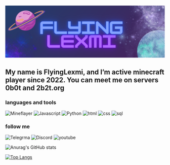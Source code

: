 [![header](https://raw.githubusercontent.com/Fly1ngL3xmi/fly1ngl3xmi/refs/heads/main/assets/header.png)](https://github.com/Fly1ngL3xmi)



## My name is FlyingLexmi, and I’m active minecraft player since 2022. You can meet me on servers 0b0t and 2b2t.org


### languages and tools

![Mineflayer](https://img.shields.io/badge/mineflayer-purple?style=for-the-badge&logo=node.js)
![Javascript](https://img.shields.io/badge/javascript-purple?style=for-the-badge&logo=javascript)
![Python](https://img.shields.io/badge/python-purple?style=for-the-badge&logo=Python)
![html](https://img.shields.io/badge/html-purple?style=for-the-badge&logo=html5)
![css](https://img.shields.io/badge/css-purple?style=for-the-badge&logo=css3)
![sql](https://img.shields.io/badge/sql-purple?style=for-the-badge&logo=mysql)


### follow me

![Telegrma](https://img.shields.io/badge/telegram-blue?style=for-the-badge&logo=telegram)
![Discord](https://img.shields.io/badge/discord-blue?style=for-the-badge&logo=Discord)
![youtube](https://img.shields.io/badge/youtube-blue?style=for-the-badge&logo=youtube)


![Anurag's GitHub stats](https://github-readme-stats.vercel.app/api?username=fly1ngl3xmi&show_icons=true&theme=tokyonight)

[![Top Langs](https://github-readme-stats.vercel.app/api/top-langs/?username=fly1ngl3xmi&layout=donut-vertical)](https://github.com/anuraghazra/github-readme-stats&theme=tokyonight)
